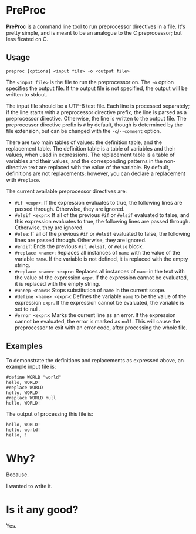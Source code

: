 # PreProc

**PreProc** is a command line tool to run preprocessor directives in a file.
It's pretty simple, and is meant to be an analogue to the C preprocessor; but
less fixated on C.

## Usage

```
preproc [options] <input file> -o <output file>
```

The `<input file>` is the file to run the preprocessor on. The `-o` option
specifies the output file. If the output file is not specified, the output will
be written to stdout.

The input file should be a UTF-8 text file.  Each line is processed separately;
if the line starts with a preprocessor directive prefix, the line is parsed
as a preprocessor directive.  Otherwise, the line is written to the output
file.  The preprocessor directive prefix is `#` by default, though is
determined by the file extension, but can be changed with the `-c`/`--comment`
option.

There are two main tables of values: the definition table, and the replacement
table.  The definition table is a table of variables and their values, when
used in expressions.  The replacement table is a table of variables and their
values, and the corresponding patterns in the non-directive text are replaced
with the value of the variable.  By default, definitions are not replacements;
however, you can declare a replacement with `#replace`.

The current available preprocessor directives are:

- `#if <expr>`: If the expression evaluates to true, the following lines
  are passed through.  Otherwise, they are ignored.
- `#elsif <expr>`: If all of the previous `#if` or `#elsif` evaluated to
  false, and this expression evaluates to true, the following lines are
  passed through.  Otherwise, they are ignored.
- `#else`: If all of the previous `#if` or `#elsif` evaluated to false,
  the following lines are passed through.  Otherwise, they are ignored.
- `#endif`: Ends the previous `#if`, `#elsif`, or `#else` block.
- `#replace <name>`: Replaces all instances of `name` with the value of
  the variable `name`.  If the variable is not defined, it is replaced
  with the empty string.
- `#replace <name> <expr>`: Replaces all instances of `name` in the text
  with the value of the expression `expr`.  If the expression cannot be
  evaluated, it is replaced with the empty string.
- `#unrep <name>`: Stops substitution of `name` in the current scope.
- `#define <name> <expr>`: Defines the variable `name` to be the value
  of the expression `expr`.  If the expression cannot be evaluated, the
  variable is set to null.
- `#error <expr>`: Marks the current line as an error.  If the expression
  cannot be evaluated, the error is marked as `null`.  This will cause
  the preprocessor to exit with an error code, after processing the whole
  file.

## Examples

To demonstrate the definitions and replacements as expressed above, an example
input file is:

```
#define WORLD "world"
hello, WORLD!
#replace WORLD
hello, WORLD!
#replace WORLD null
hello, WORLD!
```

The output of processing this file is:

```
hello, WORLD!
hello, world!
hello, !
```

# Why?

Because.

I wanted to write it.

# Is it any good?

Yes.
